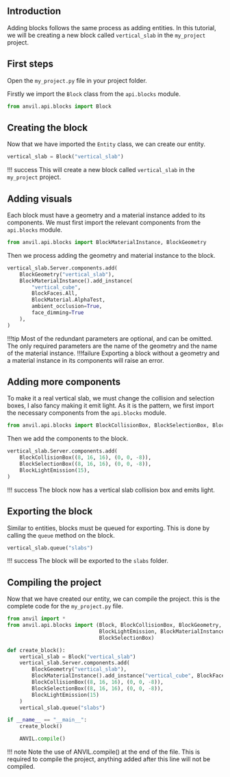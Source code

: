 [//]: <> (https://squidfunk.github.io/mkdocs-material/reference/)

## Introduction

Adding blocks follows the same process as adding entities. In this tutorial, we will be creating a new block called `vertical_slab` in the `my_project` project.

## First steps

Open the `my_project.py` file in your project folder. 

Firstly we import the `Block` class from the `api.blocks` module.

```py  title="my_project.py" 
from anvil.api.blocks import Block
```

## Creating the block

Now that we have imported the `Entity` class, we can create our entity.

```py  title="my_project.py"
vertical_slab = Block("vertical_slab")
```

!!! success 
    This will create a new block called `vertical_slab` in the `my_project` project.

## Adding visuals

Each block must have a geometry and a material instance added to its components. 
We must first import the relevant components from the `api.blocks` module.

```py title="my_project.py"
from anvil.api.blocks import BlockMaterialInstance, BlockGeometry
```
Then we process adding the geometry and material instance to the block.

```py  title="my_project.py"
vertical_slab.Server.components.add(
    BlockGeometry("vertical_slab"),
    BlockMaterialInstance().add_instance(
        "vertical_cube", 
        BlockFaces.All, 
        BlockMaterial.AlphaTest, 
        ambient_occlusion=True, 
        face_dimming=True
    ),
)
```

!!!tip
    Most of the redundant parameters are optional, and can be omitted. The only required parameters are the name of the geometry and the name of the material instance.
!!!failure
    Exporting a block without a geometry and a material instance in its components will raise an error.


## Adding more components

To make it a real vertical slab, we must change the collision and selection boxes, I also fancy making it emit light. As it is the pattern, we first import the necessary components from the `api.blocks` module.

```py title="my_project.py"
from anvil.api.blocks import BlockCollisionBox, BlockSelectionBox, BlockLightEmission
```
Then we add the components to the block.

```py  title="my_project.py"
vertical_slab.Server.components.add(
    BlockCollisionBox((8, 16, 16), (0, 0, -8)),
    BlockSelectionBox((8, 16, 16), (0, 0, -8)),
    BlockLightEmission(15),
)
```
!!! success 
    The block now has a vertical slab collision box and emits light.

## Exporting the block

Similar to entities, blocks must be queued for exporting. This is done by calling the `queue` method on the block.

```python
vertical_slab.queue("slabs")
```

!!! success 
    The block will be exported to the `slabs` folder.

## Compiling the project

Now that we have created our entity, we can compile the project. this is the complete code for the `my_project.py` file.

```py title="my_project.py" linenums="1"
from anvil import *
from anvil.api.blocks import (Block, BlockCollisionBox, BlockGeometry,
                              BlockLightEmission, BlockMaterialInstance,
                              BlockSelectionBox)

def create_block():
    vertical_slab = Block("vertical_slab")
    vertical_slab.Server.components.add(
        BlockGeometry("vertical_slab"),
        BlockMaterialInstance().add_instance("vertical_cube", BlockFaces.All, BlockMaterial.AlphaTest, ambient_occlusion=True, face_dimming=True),
        BlockCollisionBox((8, 16, 16), (0, 0, -8)),
        BlockSelectionBox((8, 16, 16), (0, 0, -8)),
        BlockLightEmission(15)
    )
    vertical_slab.queue("slabs")

if __name__ == "__main__":
    create_block()

    ANVIL.compile()
```
!!! note
    Note the use of ANVIL.compile() at the end of the file. This is required to compile the project, anything added after this line will not be compiled.
